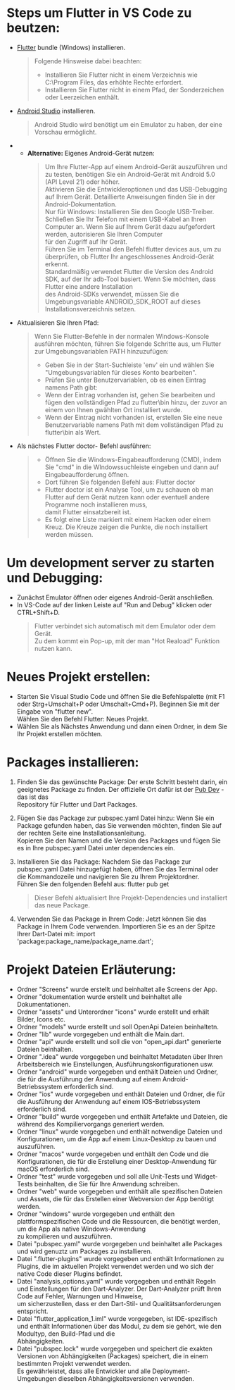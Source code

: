 # Steps um Flutter in VS Code zu beutzen:

- [Flutter](https://docs.flutter.dev/get-started/install/windows) bundle (Windows) installieren.
  > Folgende Hinsweise dabei beachten:
  >
  > - Installieren Sie Flutter nicht in einem Verzeichnis wie C:\Program Files\, das erhöhte Rechte erfordert.
  > - Installieren Sie Flutter nicht in einem Pfad, der Sonderzeichen oder Leerzeichen enthält.
- [Android Studio](https://developer.android.com/studio) installieren.
  > Android Studio wird benötigt um ein Emulator zu haben, der eine Vorschau ermöglicht.
- - **Alternative:** Eigenes Android-Gerät nutzen:
    > Um Ihre Flutter-App auf einem Android-Gerät auszuführen und zu testen, benötigen Sie ein Android-Gerät mit Android 5.0 (API Level 21) oder höher.<br>
    > Aktivieren Sie die Entwickleroptionen und das USB-Debugging auf Ihrem Gerät. Detaillierte Anweisungen finden Sie in der Android-Dokumentation.<br>
    > Nur für Windows: Installieren Sie den Google USB-Treiber.<br>
    > Schließen Sie Ihr Telefon mit einem USB-Kabel an Ihren Computer an. Wenn Sie auf Ihrem Gerät dazu aufgefordert werden, autorisieren Sie Ihren Computer<br>
    > für den Zugriff auf Ihr Gerät.<br>
    > Führen Sie im Terminal den Befehl flutter devices aus, um zu überprüfen, ob Flutter Ihr angeschlossenes Android-Gerät erkennt.<br>
    > Standardmäßig verwendet Flutter die Version des Android SDK, auf der Ihr adb-Tool basiert. Wenn Sie möchten, dass Flutter eine andere Installation<br>
    > des Android-SDKs verwendet, müssen Sie die Umgebungsvariable ANDROID_SDK_ROOT auf dieses Installationsverzeichnis setzen.

- Aktualisieren Sie Ihren Pfad:

  > Wenn Sie Flutter-Befehle in der normalen Windows-Konsole ausführen möchten, führen Sie folgende Schritte aus, um Flutter zur Umgebungsvariablen PATH hinzuzufügen:
  >
  > - Geben Sie in der Start-Suchleiste 'env' ein und wählen Sie "Umgebungsvariablen für dieses Konto bearbeiten".<br>
  > - Prüfen Sie unter Benutzervariablen, ob es einen Eintrag namens Path gibt:<br>
  > - Wenn der Eintrag vorhanden ist, gehen Sie bearbeiten und fügen den vollständigen Pfad zu flutter\bin hinzu, der zuvor an einem von Ihnen gwählten Ort installiert wurde.<br>
  > - Wenn der Eintrag nicht vorhanden ist, erstellen Sie eine neue Benutzervariable namens Path mit dem vollständigen Pfad zu flutter\bin als Wert.<br>

- Als nächstes Flutter doctor- Befehl ausführen:
  > - Öffnen Sie die Windows-Eingabeaufforderung (CMD), indem Sie "cmd" in die WIndowssuchleiste eingeben und dann auf Eingabeaufforderung öffnen.<br>
  > - Dort führen Sie folgenden Befehl aus: Flutter doctor<br>
  > - Flutter doctor ist ein Analyse Tool, um zu schauen ob man Flutter auf dem Gerät nutzen kann oder eventuell andere Programme noch installieren muss,<br>
  >   damit Flutter einsatzbereit ist.
  > - Es folgt eine Liste markiert mit einem Hacken oder einem Kreuz. Die Kreuze zeigen die Punkte, die noch installiert werden müssen.<br>

# Um development server zu starten und Debugging:

- Zunächst Emulator öffnen oder eigenes Android-Gerät anschließen.
- In VS-Code auf der linken Leiste auf "Run and Debug" klicken oder CTRL+Shift+D.
  > Flutter verbindet sich automatisch mit dem Emulator oder dem Gerät.<br>
  > Zu dem kommt ein Pop-up, mit der man "Hot Reaload" Funktion nutzen kann.

# Neues Projekt erstellen:

- Starten Sie Visual Studio Code und öffnen Sie die Befehlspalette (mit F1 oder Strg+Umschalt+P oder Umschalt+Cmd+P). Beginnen Sie mit der Eingabe von "flutter new".<br>
  Wählen Sie den Befehl Flutter: Neues Projekt.
- Wählen Sie als Nächstes Anwendung und dann einen Ordner, in dem Sie Ihr Projekt erstellen möchten.

# Packages installieren:

1. Finden Sie das gewünschte Package:
   Der erste Schritt besteht darin, ein geeignetes Package zu finden. Der offizielle Ort dafür ist der [Pub Dev](https://pub.dev) - das ist das<br>
   Repository für Flutter und Dart Packages.

2. Fügen Sie das Package zur pubspec.yaml Datei hinzu:
   Wenn Sie ein Package gefunden haben, das Sie verwenden möchten, finden Sie auf der rechten Seite eine Installationsanleitung.<br>
   Kopieren Sie den Namen und die Version des Packages und fügen Sie es in Ihre pubspec.yaml Datei unter dependencies ein.

3. Installieren Sie das Package:
   Nachdem Sie das Package zur pubspec.yaml Datei hinzugefügt haben, öffnen Sie das Terminal oder die Kommandozeile und navigieren Sie zu Ihrem Projektordner.<br>
   Führen Sie den folgenden Befehl aus: flutter pub get<br>

   > Dieser Befehl aktualisiert Ihre Projekt-Dependencies und installiert das neue Package.

4. Verwenden Sie das Package in Ihrem Code:
   Jetzt können Sie das Package in Ihrem Code verwenden. Importieren Sie es an der Spitze Ihrer Dart-Datei mit: import 'package:package_name/package_name.dart';

# Projekt Dateien Erläuterung:

- Ordner "Screens" wurde erstellt und beinhaltet alle Screens der App.
- Ordner "dokumentation wurde erstellt und beinhaltet alle Dokumentationen.
- Ordner "assets" und Unterordner "icons" wurde erstellt und erhält Bilder, Icons etc.
- Ordner "models" wurde erstellt und soll OpenApi Dateien beinhaltetn.
- Ordner "lib" wurde vorgegeben und enthält die Main.dart.
- Ordner "api" wurde erstellt und soll die von "open_api.dart" generierte Dateien beinhalten.
- Ordner ".idea" wurde vorgegeben und beinhaltet Metadaten über Ihren Arbeitsbereich wie Einstellungen, Ausführungskonfigurationen usw.
- Ordner "android" wurde vorgegeben und enthält Dateien und Ordner, die für die Ausführung der Anwendung auf einem Android-Betriebssystem erforderlich sind.
- Ordner "ios" wurde vorgegeben und enthält Dateien und Ordner, die für die Ausführung der Anwendung auf einem IOS-Betriebssystem erforderlich sind.
- Ordner "build" wurde vorgegeben und enthält Artefakte und Dateien, die während des Kompiliervorgangs generiert werden.
- Ordner "linux" wurde vorgegeben und enthält notwendige Dateien und Konfigurationen, um die App auf einem Linux-Desktop zu bauen und auszuführen.
- Ordner "macos" wurde vorgegeben und enthält den Code und die Konfigurationen, die für die Erstellung einer Desktop-Anwendung für macOS erforderlich sind.
- Ordner "test" wurde vorgegeben und soll alle Unit-Tests und Widget-Tests beinhalten, die Sie für Ihre Anwendung schreiben.
- Ordner "web" wurde vorgegeben und enthält alle spezifischen Dateien und Assets, die für das Erstellen einer Webversion der App benötigt werden.
- Ordner "windows" wurde vorgegeben und enthält den plattformspezifischen Code und die Ressourcen, die benötigt werden, um die App als native Windows-Anwendung<br>
  zu kompilieren und auszuführen.
- Datei "pubspec.yaml" wurde vorgegeben und beinhaltet alle Packages und wird genuztz um Packages zu installieren.
- Datei ".flutter-plugins" wurde vorgegeben und enthält Informationen zu Plugins, die im aktuellen Projekt verwendet werden und wo sich der native Code dieser Plugins befindet.
- Datei "analysis_options.yaml" wurde vorgegeben und enthält Regeln und Einstellungen für den Dart-Analyzer. Der Dart-Analyzer prüft Ihren Code auf Fehler, Warnungen und Hinweise,<br> um sicherzustellen, dass er den Dart-Stil- und Qualitätsanforderungen entspricht.
- Datei "flutter_application_1.iml" wurde vorgegeben, ist IDE-spezifisch und enthält Informationen über das Modul, zu dem sie gehört, wie den Modultyp, den Build-Pfad und die<br> Abhängigkeiten.
- Datei "pubspec.lock" wurde vorgegeben und speichert die exakten Versionen von Abhängigkeiten (Packages) speichert, die in einem bestimmten Projekt verwendet werden. <br>
  Es gewährleistet, dass alle Entwickler und alle Deployment-Umgebungen dieselben Abhängigkeitsversionen verwenden.
